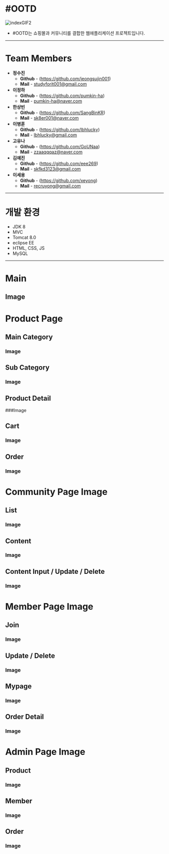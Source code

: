 # #OOTD
![indexGIF2](https://user-images.githubusercontent.com/73917786/103332993-8c639200-4aaf-11eb-8dc8-ef9579837237.gif)<br/>
* #OOTD는 쇼핑몰과 커뮤니티를 결합한 웹애플리케이션 프로젝트입니다. 
---
# Team Members
* **정수진**
    * **Github** - (https://github.com/jeongsujin001)
    * **Mail** - <studyforit001@gmail.com>
* **이정하**
    * **Github** - (https://github.com/pumkin-ha)
    * **Mail** - <pumkin-ha@naver.com>
* **한상빈**
    * **Github** - (https://github.com/SangBinKR)
    * **Mail** - <sk8er001@naver.com>
* **이병훈**
    * **Github** - (https://github.com/lbhlucky)
    * **Mail** - <lbhlucky@gmail.com>
* **고유나**
    * **Github** - (https://github.com/GoUNaa)
    * **Mail** - <zzaaqqqaz@naver.com>    
* **김예진**
    * **Github** - (https://github.com/eee269)
    * **Mail** - <skfkd3123@gmail.com>
* **이세용**
    * **Github** - (https://github.com/xeyong)
    * **Mail** - <recruyong@gmail.com>       
---
# 개발 환경
* JDK 8
* MVC
* Tomcat 8.0
* eclipse EE
* HTML, CSS, JS
* MySQL
---
# Main
## Image



# Product Page
## Main Category
### Image

## Sub Category
### Image

## Product Detail
###Image

## Cart
### Image


## Order
### Image


# Community Page Image
## List
### Image


## Content
### Image


## Content Input / Update / Delete
### Image


# Member Page Image
## Join
### Image


## Update / Delete
### Image


## Mypage
### Image


## Order Detail
### Image

# Admin Page Image
## Product
### Image


## Member
### Image


## Order
### Image
